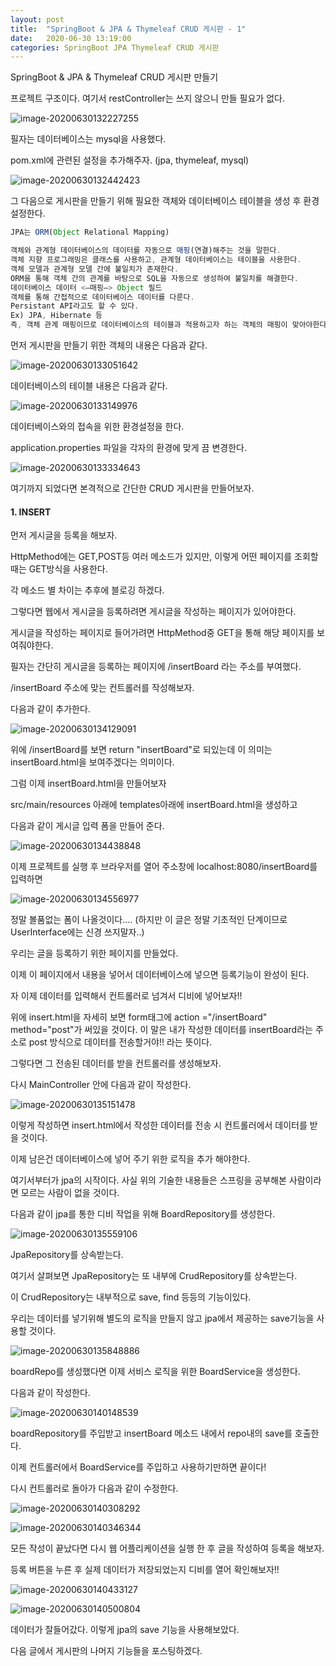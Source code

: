 ```yaml
---
layout: post
title:  "SpringBoot & JPA & Thymeleaf CRUD 게시판 - 1"
date:   2020-06-30 13:19:00
categories: SpringBoot JPA Thymeleaf CRUD 게시판
---
```

SpringBoot & JPA & Thymeleaf CRUD 게시판 만들기



프로젝트 구조이다. 여기서  restController는 쓰지 않으니 만들 필요가 없다.

![image-20200630132227255]("https://yjkim2015.github.io/assets/image-20200630132227255.png")



필자는 데이터베이스는 mysql을 사용했다. 

pom.xml에 관련된 설정을 추가해주자. (jpa, thymeleaf, mysql)

![image-20200630132442423]("https://yjkim2015.github.io/assets/image-20200630132442423.png")

그 다음으로 게시판을 만들기 위해 필요한 객체와 데이터베이스 테이블을 생성 후 환경설정한다. 

```javascript
JPA는 ORM(Object Relational Mapping)

객체와 관계형 데이터베이스의 데이터를 자동으로 매핑(연결)해주는 것을 말한다.
객체 지향 프로그래밍은 클래스를 사용하고, 관계형 데이터베이스는 테이블을 사용한다.
객체 모델과 관계형 모델 간에 불일치가 존재한다.
ORM을 통해 객체 간의 관계를 바탕으로 SQL을 자동으로 생성하여 불일치를 해결한다.
데이터베이스 데이터 <—매핑—> Object 필드
객체를 통해 간접적으로 데이터베이스 데이터를 다룬다.
Persistant API라고도 할 수 있다.
Ex) JPA, Hibernate 등
즉, 객체 관계 매핑이므로 데이터베이스의 테이블과 적용하고자 하는 객체의 매핑이 맞아야한다.
```



먼저 게시판을 만들기 위한 객체의 내용은  다음과 같다. 

![image-20200630133051642]("https://yjkim2015.github.io/assets/image-20200630133051642.png")



데이터베이스의 테이블 내용은 다음과 같다.

![image-20200630133149976]("https://yjkim2015.github.io/assets/image-20200630133149976.png")



데이터베이스와의 접속을 위한 환경설정을 한다.

application.properties 파일을 각자의 환경에 맞게 끔 변경한다.

![image-20200630133334643]("https://yjkim2015.github.io/assets/image-20200630133334643.png")

여기까지 되었다면 본격적으로 간단한 CRUD 게시판을 만들어보자.

#### 1. INSERT

먼저 게시글을 등록을 해보자.

HttpMethod에는 GET,POST등 여러 메소드가 있지만, 이렇게 어떤 페이지를 조회할 때는 GET방식을 사용한다.

각 메소드 별 차이는 추후에 블로깅 하겠다.

그렇다면  웹에서 게시글을 등록하려면 게시글을 작성하는 페이지가 있어야한다.

게시글을 작성하는 페이지로 들어가려면 HttpMethod중 GET을 통해 해당 페이지를 보여줘야한다.



필자는 간단히 게시글을 등록하는 페이지에 /insertBoard 라는 주소를 부여했다.

/insertBoard 주소에 맞는 컨트롤러를 작성해보자.

다음과 같이 추가한다.

![image-20200630134129091]("https://yjkim2015.github.io/assets/image-20200630134129091.png")

위에 /insertBoard를 보면 return  "insertBoard"로 되있는데 이 의미는 insertBoard.html을 보여주겠다는 의미이다. 



그럼 이제 insertBoard.html을 만들어보자 

src/main/resources 아래에 templates아래에 insertBoard.html을 생성하고

다음과 같이 게시글 입력 폼을 만들어 준다.

![image-20200630134438848]("https://yjkim2015.github.io/assets/image-20200630134438848.png")

이제 프로젝트를 실행 후 브라우저를 열어 주소창에 localhost:8080/insertBoard를 입력하면

![image-20200630134556977]("https://yjkim2015.github.io/assets/image-20200630134556977.png")



정말 볼품없는 폼이 나올것이다.... (하지만 이 글은 정말 기초적인 단계이므로 UserInterface에는 신경 쓰지말자..)



우리는 글을 등록하기 위한 페이지를 만들었다. 

이제 이 페이지에서 내용을 넣어서 데이터베이스에 넣으면 등록기능이 완성이 된다.

자 이제 데이터를 입력해서 컨트롤러로 넘겨서 디비에 넣어보자!!



위에 insert.html을 자세히 보면 form태그에 action ="/insertBoard" method="post"가 써있을 것이다. 이 말은 내가 작성한 데이터를 insertBoard라는 주소로 post 방식으로 데이터를 전송할거야!! 라는 뜻이다. 

그렇다면 그 전송된 데이터를 받을 컨트롤러를 생성해보자.



다시 MainController 안에 다음과 같이 작성한다.

![image-20200630135151478]("https://yjkim2015.github.io/assets/image-20200630135151478.png")

이렇게 작성하면 insert.html에서 작성한 데이터를 전송 시 컨트롤러에서 데이터를 받을 것이다.



이제 남은건 데이터베이스에 넣어 주기 위한 로직을 추가 해야한다.

여기서부터가 jpa의 시작이다. 사실 위의 기술한 내용들은 스프링을 공부해본 사람이라면 모르는 사람이 없을 것이다.



다음과 같이 jpa를 통한 디비 작업을 위해 BoardRepository를 생성한다.

![image-20200630135559106]("https://yjkim2015.github.io/assets/image-20200630135559106.png")



JpaRepository를 상속받는다.

여기서 살펴보면 JpaRepository는 또 내부에 CrudRepository를 상속받는다. 

이 CrudRepository는 내부적으로 save, find 등등의 기능이있다.

우리는 데이터를 넣기위해 별도의 로직을 만들지 않고 jpa에서 제공하는 save기능을 사용할 것이다.

![image-20200630135848886]("https://yjkim2015.github.io/assets/image-20200630135848886.png")

boardRepo를 생성했다면 이제 서비스 로직을 위한 BoardService을 생성한다.

다음과 같이 작성한다.

![image-20200630140148539]("https://yjkim2015.github.io/assets/image-20200630140148539.png")



boardRepository를 주입받고 insertBoard 메소드 내에서 repo내의 save를 호출한다.



이제 컨트롤러에서 BoardService를 주입하고 사용하기만하면 끝이다!

다시 컨트롤러로 돌아가 다음과 같이 수정한다.

![image-20200630140308292]("https://yjkim2015.github.io/assets/image-20200630140308292.png")





![image-20200630140346344]("https://yjkim2015.github.io/assets/image-20200630140346344.png")

모든 작성이 끝났다면 다시 웹 어플리케이션을 실행 한 후 글을 작성하여 등록을 해보자.



등록 버튼을 누른 후 실제 데이터가 저장되었는지 디비를 열어 확인해보자!!

![image-20200630140433127]("https://yjkim2015.github.io/assets/image-20200630140433127.png")



![image-20200630140500804]("https://yjkim2015.github.io/assets/image-20200630140500804.png")

데이터가 잘들어갔다. 이렇게 jpa의 save 기능을 사용해보았다.

다음 글에서 게시판의 나머지 기능들을 포스팅하겠다.
